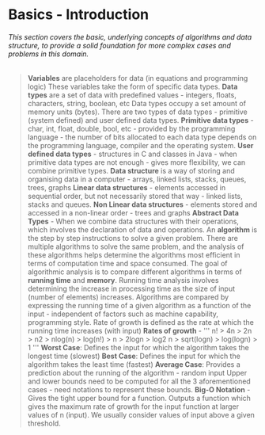 # Basics - Introduction
###### This section covers the basic, underlying concepts of algorithms and data structure, to provide a solid foundation for more complex cases and problems in this domain. 

> **Variables** are placeholders for data (in equations and programming logic)
> These variables take the form of specific data types. **Data types** are a set of data with predefined values - integers, floats, characters, string, boolean, etc
> Data types occupy a set amount of memory units (bytes). There are two types of data types - primitive (system defined) and user defined data types.
> **Primitive data types** - char, int, float, double, bool, etc - provided by the programming language - the number of bits allocated to each data type depends on the programming language, compiler and the operating system. 
> **User defined data types** - structures in C and classes in Java - when primitive data types are not enough - gives more flexibility, we can combine primitive types.
> **Data structure** is a way of storing and organising data in a computer - arrays, linked lists, stacks, queues, trees, graphs
> **Linear data structures** - elements accessed in sequential order, but not necessarily stored that way - linked lists, stacks and queues.
> **Non Linear data structures** - elements stored and accessed in a non-linear order - trees and graphs
> **Abstract Data Types** - When we combine data structures with their operations, which involves the declaration of data and operations. 
> An **algorithm** is the step by step instructions to solve a given problem. There are multiple algorithms to solve the same problem, and the analysis of these algorithms helps determine the algorithms most efficient in terms of computation time and space consumed. 
> The goal of algorithmic analysis is to compare different algorithms in terms of **running time** and **memory**. 
> Running time analysis involves determining the increase in processing time as the size of input (number of elements) increases.
> Algorithms are compared by expressing the running time of a given algorithm as a function of the input - independent of factors such as machine capability, programming style.
> Rate of growth is defined as the rate at which the running time increases (with input)
> **Rates of growth** - 
''' n! > 4n  > 2n  > n2  > nlog(n) > log(n!) > n > 2logn  > log2 n > sqrt(logn) > log(logn) > 1 '''
> **Worst Case**: Defines the input for which the algorithm takes the longest time (slowest)
> **Best Case**: Defines the input for which the algorithm takes the least time (fastest)
> **Average Case**: Provides a prediction about the running of the algorithm - random input
> Upper and lower bounds need to be computed for all the 3 aforementioned cases - need notations to represent these bounds.
> **Big-O Notation** - Gives the tight upper bound for a function. Outputs a function which gives the maximum rate of growth for the input function at larger values of n (input). We usually consider values of input above a given threshold. 
